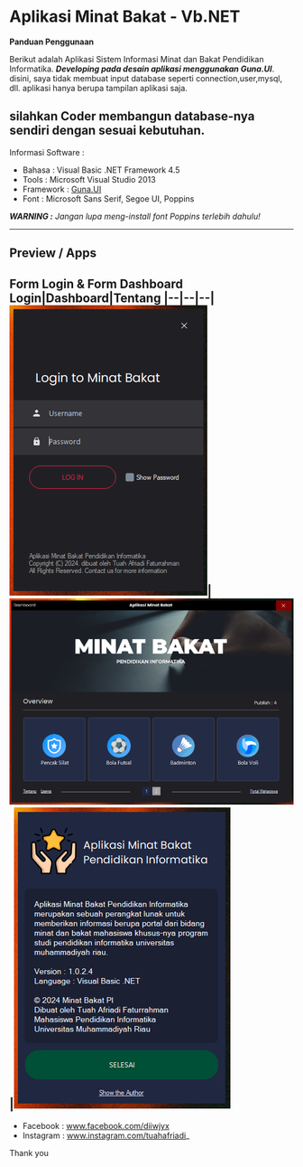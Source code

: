 # Aplikasi Minat Bakat - Vb.NET

**Panduan Penggunaan**

Berikut adalah Aplikasi Sistem Informasi Minat dan Bakat Pendidikan Informatika. _**Developing pada desain aplikasi menggunakan Guna.UI**_.
disini, saya tidak membuat input database seperti connection,user,mysql, dll. aplikasi hanya berupa tampilan aplikasi saja.

silahkan Coder membangun database-nya sendiri dengan sesuai kebutuhan.
------

Informasi Software :
- Bahasa : Visual Basic .NET Framework 4.5
- Tools : Microsoft Visual Studio 2013
- Framework : [Guna.UI](https://gunaui.com/products/ui-winforms/)
- Font : Microsoft Sans Serif, Segoe UI, Poppins

_**WARNING :**
Jangan lupa meng-install font Poppins terlebih dahulu!_


------


## Preview / Apps
**Form Login & Form Dashboard**
Login|Dashboard|Tentang
|--|--|--|
![img](https://raw.githubusercontent.com/tuahafriadi/aplikasi-minat-bakat-vb-net/main/Previews/Screenshot_6.png)|![img](https://raw.githubusercontent.com/tuahafriadi/aplikasi-minat-bakat-vb-net/main/Previews/Screenshot_3.png)|![img](https://raw.githubusercontent.com/tuahafriadi/aplikasi-minat-bakat-vb-net/main/Previews/Screenshot_5.png)
----------------------------------------
- Facebook : www.facebook.com/diiwjyx
- Instagram : www.instagram.com/tuahafriadi_

Thank you
